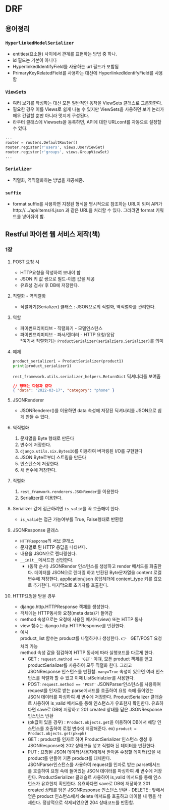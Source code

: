 # DRF

## 용어정리

### `HyperlinkedModelSerializer`

- entities(요소들) 사이에서 관계를 표현하는 방법 중 하나.
- id 필드는 기본이 아니다
- HyperlinkedIdentifyField를 사용하는 url 필드가 포함됨
- PrimaryKeyRelatedField를 사용하는 대신에 HyperlinkedIdentifyField를 사용함

### `ViewSets`

- 여러 보기를 작성하는 대신 모든 일반적인 동작을 ViewSets 클래스로 그룹화한다.
- 필요한 경우 이를 Views로 쉽게 나눌 수 있지만 ViewSets을 사용하면 보기 논리가 매우 간결할 뿐만 아니라 멋지게 구성된다.
- 라우터 클래스에 Viewsets을 동록하면, API에 대한 URLconf를 자동으로 설정할 수 있다.

```python
...
router = routers.DefaultRouter()
router.register(r'users', views.UserViewSet)
router.register(r'groups', views.GroupViewSet)
...
```

### `Serializer`

- 직렬화, 역직렬화하는 방법을 제공해줌.

### `suffix`

- format suffix를 사용하면 지정된 형식을 명시적으로 참조하는 URL이 되며 API가 http://.../api/items/4.json 과 같은 URL을 처리할 수 있다. 그러려면 format 키워드를 넣어줘야 함.

## Restful 파이썬 웹 서비스 제작(책)

### 1장

1. POST 요청 시

   - HTTP요청을 작성하여 보내야 함
   - JSON 키 값 쌍으로 필드-이름 값을 제공
   - 유효성 검사/ 후 DB에 저장한다.

2. 직렬화 - 역직렬화

   - 직렬화기(Serializer) 클래스 : JSON으로의 직렬화, 역직렬화를 관리한다.

3. 역할
   - 파이썬프리미티브 - 직렬화기 - 모델인스턴스
   - 파이썬프리미티브 - 파서/렌더러 - HTTP 요청/응답  
     \*여기서 직렬화기는 `ProductSerializer(serialziers.Serializer)`를 의미
4. 예제

   ```python
   product_serializer1 = ProductSerializer(product1)
   print(product_serializer1)
   ```

   `rest_framework.utils.serializer_helpers.ReturnDict` 딕셔너리를 보여줌

   ```json
   // 형태는 다음과 같다
   { "data": "2022-03-17", "category": "phone" }
   ```

5. JSONRenderer

   - JSONRenderer()를 이용하면 data 속성에 저장된 딕셔너리를 JSON으로 쉽게 만들 수 있다.

6. 역직렬화

   1. 문자열을 Byte 형태로 만든다
   2. 변수에 저장한다.
   3. `django.utils.six.BytesIO`를 이용하여 버퍼링된 I/O를 구현한다
   4. JSON Byte로부터 스트림을 만든다
   5. 인스턴스에 저장한다.
   6. 새 변수에 저장한다.

7. 직렬화

   1. `rest_framwork.renderers.JSONRender`를 이용한다
   2. Serializer를 이용한다.

8. Serializer 값에 접근하려면 `is_valid`를 꼭 호출해야 한다.

   - `is_valid`는 접근 가능여부를 True, False형태로 반환함

9. JSONResponse 클래스
   - `HTTPResponse`의 서브 클래스
   - 문자열로 된 HTTP 응답을 나타낸다.
   - 내용을 JSON으로 렌더링한다.
   - `__init__`메서드만 선언한다.
     - (동작 순서) JSONRender 인스턴스를 생성하고 render 메서드를 화출한다. 데이터를 JSON으로 렌더링 하고 반환된 Byte문자열을 content 로컬 변수에 저장한다. application/json 응답헤더에 content_type 키를 값으로 추가한다. 마지막으로 초기자를 호출한다.
10. HTTP요청을 받을 경우
    - django.http.HTTPResponse 객체를 생성한다.
    - 객체에는 HTTP동사와 요청(meta data)가 들어감
    - method 속성으로는 요청에 사용된 메서드(view) 또는 HTTP 동사
    - view 함수는 django.http.HTTPResponse를 반환한다.
    - 예시  
      product_list 함수는 product를 나열하거나 생성한다. 👉ㅤGET/POST 요청 처리 가능  
      method 속성 값을 점검하여 HTTP 동사에 따라 실행코드를 다르게 한다.
      - GET : `request.method == 'GET'`
        이떄, 모든 product 객체를 얻고 productSerializer를 사용하여 모두 직렬화 한다. 그리고 JSONResponse 인스턴스를 반환함. `many=True` 속성이 있으면 여러 인스턴스를 직렬화 할 수 있고 이때 ListSeirialzier를 사용한다.
      - POST: `request.method == 'POST'`
        JSONParser인스턴스를 사용하여 request를 인자로 받는 parse메서드를 호출하여 요청 속에 들어있는 JSON 데이터를 파싱하여 새 변수에 저장한다. ProductSerializer 클래슬르 사용하여 is_valid 메서드를 통해 인스턴스가 유효한지 확인한다. 유효하다면 save로 DB에 저장하고 201 created 상태를 담은 JSONResponse 인스턴스 반환
      - (pk값이 있을 경우) : `Product.objects.get`을 이용하여 DB에서 해당 인스턴스를 호출하여 로컬 변수에 저장해준다. ex) `product = Product.objects.get(pk=pk)`
      - GET : product를 인자로 하여 ProductSerializer 인스턴스 생성 후 JSONResponse에 202 상태코들 넣고 직렬화 된 데이터를 반환한다.
      - PUT : 요청된 JSON 데이터(사용자에게서 받아온 수정할 데이터)값을 새 product를 만들어 기존 product를 대체한다.  
        JSONParser인스턴스를 사용하여 request를 인자로 받는 parse메서드를 호출하여 요청 속에 들어있는 JSON 데이터를 파싱하여 새 변수에 저장한다. ProductSerializer 클래슬르 사용하여 is_valid 메서드를 통해 인스턴스가 유효한지 확인한다. 유효하다면 save로 DB에 저장하고 201 created 상태를 담은 JSONResponse 인스턴스 반환 - DELETE : 앞에서 얻은 product 인스턴스에서 delete 메서드를 호출하고 테이블 내 행을 삭제한다. 정상적으로 삭제되었으면 204 상태코드를 반환함.
